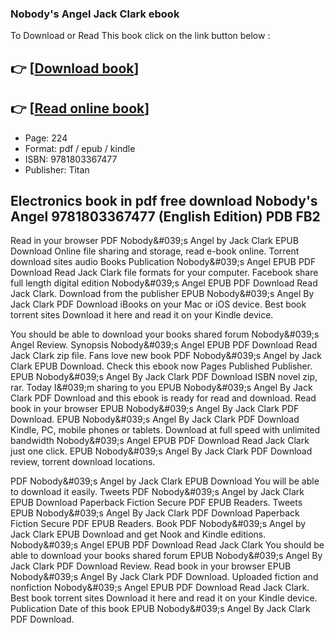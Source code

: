 ### Nobody's Angel Jack Clark ebook

To Download or Read This book click on the link button below :

## 👉  [**[Download book](http://ebooksharez.info/download.php?group=book&from=github.com&id=699328&lnk=1061 "Download book")**]

## 👉  [**[Read online book](http://ebooksharez.info/download.php?group=book&from=github.com&id=699328&lnk=1061 "Read online book")**]


* Page: 224
* Format: pdf / epub / kindle
* ISBN: 9781803367477
* Publisher: Titan



## Electronics book in pdf free download Nobody's Angel 9781803367477 (English Edition) PDB FB2


Read in your browser PDF Nobody&amp;#039;s Angel by Jack Clark EPUB Download Online file sharing and storage, read e-book online. Torrent download sites audio Books Publication Nobody&amp;#039;s Angel EPUB PDF Download Read Jack Clark file formats for your computer. Facebook share full length digital edition Nobody&amp;#039;s Angel EPUB PDF Download Read Jack Clark. Download from the publisher EPUB Nobody&amp;#039;s Angel By Jack Clark PDF Download iBooks on your Mac or iOS device. Best book torrent sites Download it here and read it on your Kindle device.

You should be able to download your books shared forum Nobody&amp;#039;s Angel Review. Synopsis Nobody&amp;#039;s Angel EPUB PDF Download Read Jack Clark zip file. Fans love new book PDF Nobody&amp;#039;s Angel by Jack Clark EPUB Download. Check this ebook now Pages Published Publisher. EPUB Nobody&amp;#039;s Angel By Jack Clark PDF Download ISBN novel zip, rar. Today I&amp;#039;m sharing to you EPUB Nobody&amp;#039;s Angel By Jack Clark PDF Download and this ebook is ready for read and download. Read book in your browser EPUB Nobody&amp;#039;s Angel By Jack Clark PDF Download. EPUB Nobody&amp;#039;s Angel By Jack Clark PDF Download Kindle, PC, mobile phones or tablets. Download at full speed with unlimited bandwidth Nobody&amp;#039;s Angel EPUB PDF Download Read Jack Clark just one click. EPUB Nobody&amp;#039;s Angel By Jack Clark PDF Download review, torrent download locations.

PDF Nobody&amp;#039;s Angel by Jack Clark EPUB Download You will be able to download it easily. Tweets PDF Nobody&amp;#039;s Angel by Jack Clark EPUB Download Paperback Fiction Secure PDF EPUB Readers. Tweets EPUB Nobody&amp;#039;s Angel By Jack Clark PDF Download Paperback Fiction Secure PDF EPUB Readers. Book PDF Nobody&amp;#039;s Angel by Jack Clark EPUB Download and get Nook and Kindle editions. Nobody&amp;#039;s Angel EPUB PDF Download Read Jack Clark You should be able to download your books shared forum EPUB Nobody&amp;#039;s Angel By Jack Clark PDF Download Review. Read book in your browser EPUB Nobody&amp;#039;s Angel By Jack Clark PDF Download. Uploaded fiction and nonfiction Nobody&amp;#039;s Angel EPUB PDF Download Read Jack Clark. Best book torrent sites Download it here and read it on your Kindle device. Publication Date of this book EPUB Nobody&amp;#039;s Angel By Jack Clark PDF Download.





